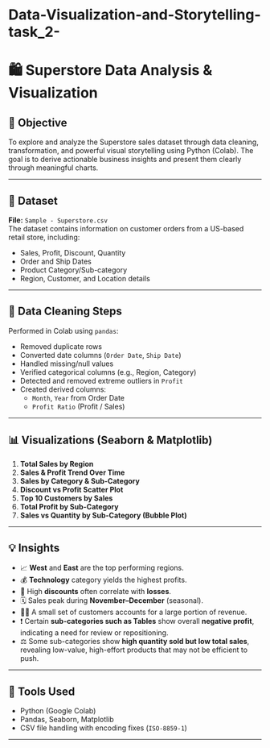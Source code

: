 # Data-Visualization-and-Storytelling-task_2-

# 🛍 Superstore Data Analysis & Visualization

## 📌 Objective
To explore and analyze the Superstore sales dataset through data cleaning, transformation, and powerful visual storytelling using Python (Colab). The goal is to derive actionable business insights and present them clearly through meaningful charts.

---

## 📁 Dataset

**File:** `Sample - Superstore.csv`  
The dataset contains information on customer orders from a US-based retail store, including:
- Sales, Profit, Discount, Quantity
- Order and Ship Dates
- Product Category/Sub-category
- Region, Customer, and Location details

---

## 🧹 Data Cleaning Steps

Performed in Colab using `pandas`:
- Removed duplicate rows
- Converted date columns (`Order Date`, `Ship Date`)
- Handled missing/null values
- Verified categorical columns (e.g., Region, Category)
- Detected and removed extreme outliers in `Profit`
- Created derived columns:
  - `Month`, `Year` from Order Date
  - `Profit Ratio` (Profit / Sales)

---

## 📊 Visualizations (Seaborn & Matplotlib)

1. **Total Sales by Region**  
2. **Sales & Profit Trend Over Time**  
3. **Sales by Category & Sub-Category**  
4. **Discount vs Profit Scatter Plot**  
5. **Top 10 Customers by Sales**  
6. **Total Profit by Sub-Category**  
7. **Sales vs Quantity by Sub-Category (Bubble Plot)**

---

## 💡 Insights

- 📈 **West** and **East** are the top performing regions.
- 💰 **Technology** category yields the highest profits.
- 🚨 High **discounts** often correlate with **losses**.
- 🗓 Sales peak during **November–December** (seasonal).
- 🧑‍💼 A small set of customers accounts for a large portion of revenue.
- ❗ Certain **sub-categories such as Tables** show overall **negative profit**, indicating a need for review or repositioning.
- ⚖️ Some sub-categories show **high quantity sold but low total sales**, revealing low-value, high-effort products that may not be efficient to push.


---

## 🚀 Tools Used

- Python (Google Colab)
- Pandas, Seaborn, Matplotlib
- CSV file handling with encoding fixes (`ISO-8859-1`)

---
